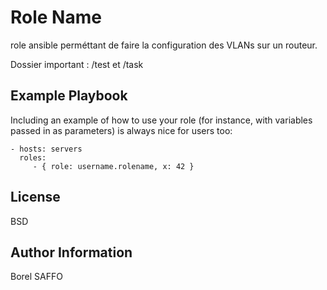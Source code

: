 Role Name
=========

role ansible perméttant de faire la configuration des VLANs sur un routeur.

Dossier important : /test et /task

Example Playbook
----------------

Including an example of how to use your role (for instance, with variables passed in as parameters) is always nice for users too:

    - hosts: servers
      roles:
         - { role: username.rolename, x: 42 }

License
-------

BSD

Author Information
------------------

Borel SAFFO
